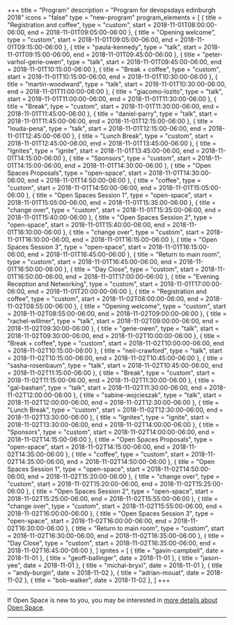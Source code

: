 +++
title = "Program"
description = "Program for devopsdays edinburgh 2018"
icons = "false"
type = "new-program"
program_elements = [
    { title = "Registration and coffee", type = "custom", start = 2018-11-01T08:00:00-06:00, end = 2018-11-01T09:05:00-06:00 },
    { title = "Opening welcome", type = "custom", start = 2018-11-01T09:05:00-06:00, end = 2018-11-01T09:15:00-06:00 },
    { title = "paula-kennedy", type = "talk", start = 2018-11-01T09:15:00-06:00, end = 2018-11-01T09:45:00-06:00 },
    { title = "peter-varhol-gerie-owen", type = "talk", start = 2018-11-01T09:45:00-06:00, end = 2018-11-01T10:15:00-06:00 },
    { title = "Break + coffee", type = "custom", start = 2018-11-01T10:15:00-06:00, end = 2018-11-01T10:30:00-06:00 },
    { title = "martin-woodward", type = "talk", start = 2018-11-01T10:30:00-06:00, end = 2018-11-01T11:00:00-06:00 },
    { title = "giacomo-lozito", type = "talk", start = 2018-11-01T11:00:00-06:00, end = 2018-11-01T11:30:00-06:00 },
    { title = "Break", type = "custom", start = 2018-11-01T11:30:00-06:00, end = 2018-11-01T11:45:00-06:00 },
    { title = "daniel-parry", type = "talk", start = 2018-11-01T11:45:00-06:00, end = 2018-11-01T12:15:00-06:00 },
    { title = "louda-pena", type = "talk", start = 2018-11-01T12:15:00-06:00, end = 2018-11-01T12:45:00-06:00 },
    { title = "Lunch Break", type = "custom", start = 2018-11-01T12:45:00-06:00, end = 2018-11-01T13:45:00-06:00 },
    { title = "Ignites", type = "ignite", start = 2018-11-01T13:45:00-06:00, end = 2018-11-01T14:15:00-06:00 },
    { title = "Sponsors", type = "custom", start = 2018-11-01T14:15:00-06:00, end = 2018-11-01T14:30:00-06:00 },
    { title = "Open Spaces Proposals", type = "open-space", start = 2018-11-01T14:30:00-06:00, end = 2018-11-01T14:50:00-06:00 },
    { title = "coffee", type = "custom", start = 2018-11-01T14:50:00-06:00, end = 2018-11-01T15:05:00-06:00 },
    { title = "Open Spaces Session 1", type = "open-space", start = 2018-11-01T15:05:00-06:00, end = 2018-11-01T15:35:00-06:00 },
    { title = "change over", type = "custom", start = 2018-11-01T15:35:00-06:00, end = 2018-11-01T15:40:00-06:00 },
    { title = "Open Spaces Session 2", type = "open-space", start = 2018-11-01T15:40:00-06:00, end = 2018-11-01T16:10:00-06:00 },
    { title = "change over", type = "custom", start = 2018-11-01T16:10:00-06:00, end = 2018-11-01T16:15:00-06:00 },
    { title = "Open Spaces Session 3", type = "open-space", start = 2018-11-01T16:15:00-06:00, end = 2018-11-01T16:45:00-06:00 },
    { title = "Return to main room", type = "custom", start = 2018-11-01T16:45:00-06:00, end = 2018-11-01T16:50:00-06:00 },
    { title = "Day Close", type = "custom", start = 2018-11-01T16:50:00-06:00, end = 2018-11-01T17:00:00-06:00 },
    { title = "Evening Reception and Networking", type = "custom", start = 2018-11-01T17:00:00-06:00, end = 2018-11-01T20:00:00-06:00 },
    { title = "Registration and coffee", type = "custom", start = 2018-11-02T08:00:00-06:00, end = 2018-11-02T08:55:00-06:00 },
    { title = "Opening welcome", type = "custom", start = 2018-11-02T08:55:00-06:00, end = 2018-11-02T09:00:00-06:00 },
    { title = "rachel-willmer", type = "talk", start = 2018-11-02T09:00:00-06:00, end = 2018-11-02T09:30:00-06:00 },
    { title = "gerie-owen", type = "talk", start = 2018-11-02T09:30:00-06:00, end = 2018-11-02T10:00:00-06:00 },
    { title = "Break + coffee", type = "custom", start = 2018-11-02T10:00:00-06:00, end = 2018-11-02T10:15:00-06:00 },
    { title = "neil-crawford", type = "talk", start = 2018-11-02T10:15:00-06:00, end = 2018-11-02T10:45:00-06:00 },
    { title = "sasha-rosenbaum", type = "talk", start = 2018-11-02T10:45:00-06:00, end = 2018-11-02T11:15:00-06:00 },
    { title = "Break", type = "custom", start = 2018-11-02T11:15:00-06:00, end = 2018-11-02T11:30:00-06:00 },
    { title = "gal-bashan", type = "talk", start = 2018-11-02T11:30:00-06:00, end = 2018-11-02T12:00:00-06:00 },
    { title = "sabine-wojcieszak", type = "talk", start = 2018-11-02T12:00:00-06:00, end = 2018-11-02T12:30:00-06:00 },
    { title = "Lunch Break", type = "custom", start = 2018-11-02T12:30:00-06:00, end = 2018-11-02T13:30:00-06:00 },
    { title = "Ignites", type = "ignite", start = 2018-11-02T13:30:00-06:00, end = 2018-11-02T14:00:00-06:00 },
    { title = "Sponsors", type = "custom", start = 2018-11-02T14:00:00-06:00, end = 2018-11-02T14:15:00-06:00 },
    { title = "Open Spaces Proposals", type = "open-space", start = 2018-11-02T14:15:00-06:00, end = 2018-11-02T14:35:00-06:00 },
    { title = "coffee", type = "custom", start = 2018-11-02T14:35:00-06:00, end = 2018-11-02T14:50:00-06:00 },
    { title = "Open Spaces Session 1", type = "open-space", start = 2018-11-02T14:50:00-06:00, end = 2018-11-02T15:20:00-06:00 },
    { title = "change over", type = "custom", start = 2018-11-02T15:20:00-06:00, end = 2018-11-02T15:25:00-06:00 },
    { title = "Open Spaces Session 2", type = "open-space", start = 2018-11-02T15:25:00-06:00, end = 2018-11-02T15:55:00-06:00 },
    { title = "change over", type = "custom", start = 2018-11-02T15:55:00-06:00, end = 2018-11-02T16:00:00-06:00 },
    { title = "Open Spaces Session 3", type = "open-space", start = 2018-11-02T16:00:00-06:00, end = 2018-11-02T16:30:00-06:00 },
    { title = "Return to main room", type = "custom", start = 2018-11-02T16:30:00-06:00, end = 2018-11-02T16:35:00-06:00 },
    { title = "Day Close", type = "custom", start = 2018-11-02T16:35:00-06:00, end = 2018-11-02T16:45:00-06:00 },
]
ignites = [
    { title = "gavin-campbell", date = 2018-11-01 },
    { title = "geoff-ballinger", date = 2018-11-01 },
    { title = "jason-yee", date = 2018-11-01 },
    { title = "michal-bryxi", date = 2018-11-01 },
    { title = "andy-burgin", date = 2018-11-02 },
    { title = "adrian-mouat", date = 2018-11-02 },
    { title = "bob-walker", date = 2018-11-02 },
]
+++
<div class = "row">
  <div class = "col">
    <hr />
    If Open Space is new to you, you may be interested in <a href="/pages/open-space-format">more details about Open Space</a>.
    <hr />
  </div>
</div>

